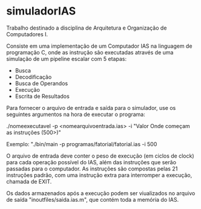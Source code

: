 # simuladorIAS

Trabalho destinado a disciplina de Arquitetura e Organização de Computadores I.

Consiste em uma implementação de um Computador IAS na linguagem de programação C, onde as instrução são executadas através de uma simulação de um pipeline escalar com 5 etapas:
- Busca
- Decodificação
- Busca de Operandos
- Execução
- Escrita de Resultados

Para fornecer o arquivo de entrada e saída para o simulador, use os seguintes argumentos na hora de executar o programa:

./nomeexecutavel -p <nomearquivoentrada.ias> -i "Valor Onde começam as instruções (500>)"

Exemplo: "./bin/main -p programas/fatorial/fatorial.ias -i 500

O arquivo de entrada deve conter o peso de execução (em ciclos de clock) para cada operação possível do IAS, além das instruções que serão passadas para o computador. As instruções são compostas pelas 21 instruções padrão, com uma instrução extra para interromper a execução, chamada de EXIT.

Os dados armazenados após a execução podem ser viualizados no arquivo de saída "inoutfiles/saida.ias.m", que contém toda a memória do IAS.

